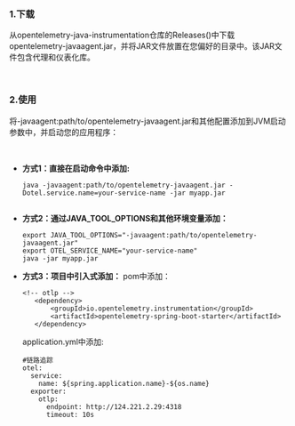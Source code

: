 ### 1.下载

<p>
从opentelemetry-java-instrumentation仓库的Releases(<https://github.com/open-telemetry/opentelemetry-java-instrumentation/releases>)中下载opentelemetry-javaagent.jar，并将JAR文件放置在您偏好的目录中。该JAR文件包含代理和仪表化库。
</p>
<br/>

### 2.使用

<p>
将-javaagent:path/to/opentelemetry-javaagent.jar和其他配置添加到JVM启动参数中，并启动您的应用程序：
</p>
<br/>
<ul>
<li>
<strong>方式1：直接在启动命令中添加:</strong>

```
java -javaagent:path/to/opentelemetry-javaagent.jar -Dotel.service.name=your-service-name -jar myapp.jar
    
 ```

</li>
<li>
<strong>方式2：通过JAVA_TOOL_OPTIONS和其他环境变量添加：</strong>

```
export JAVA_TOOL_OPTIONS="-javaagent:path/to/opentelemetry-javaagent.jar"
export OTEL_SERVICE_NAME="your-service-name"
java -jar myapp.jar

```

</li>

<li>
<strong>方式3：项目中引入式添加：</strong>
pom中添加：

```
<!-- otlp -->
   <dependency>
       <groupId>io.opentelemetry.instrumentation</groupId>
       <artifactId>opentelemetry-spring-boot-starter</artifactId>
   </dependency>
```

application.yml中添加:

```
#链路追踪
otel:
  service:
    name: ${spring.application.name}-${os.name}
  exporter:
    otlp:
      endpoint: http://124.221.2.29:4318
      timeout: 10s
```

</li>
</ul>

